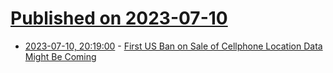 # [Published on 2023-07-10](index.md)

* [2023-07-10, 20:19:00](https://yro.slashdot.org/story/23/07/10/2021206/first-us-ban-on-sale-of-cellphone-location-data-might-be-coming?utm_source=rss1.0mainlinkanon&utm_medium=feed) - [First US Ban on Sale of Cellphone Location Data Might Be Coming](https://yro.slashdot.org/story/23/07/10/2021206/first-us-ban-on-sale-of-cellphone-location-data-might-be-coming?utm_source=rss1.0mainlinkanon&utm_medium=feed)
